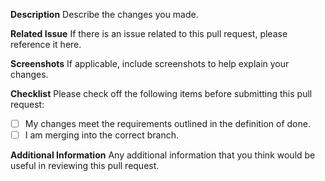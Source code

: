 **Description**
Describe the changes you made.

**Related Issue**
If there is an issue related to this pull request, please reference it here.

**Screenshots**
If applicable, include screenshots to help explain your changes.

**Checklist**
Please check off the following items before submitting this pull request:
- [ ] My changes meet the requirements outlined in the definition of done.
- [ ] I am merging into the correct branch.

**Additional Information**
Any additional information that you think would be useful in reviewing this pull request.
